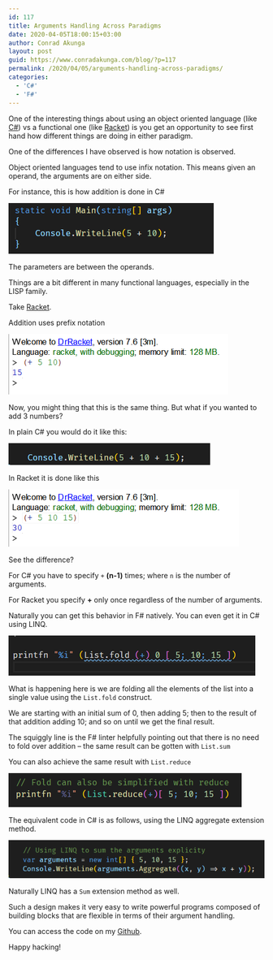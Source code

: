 ```yaml
---
id: 117
title: Arguments Handling Across Paradigms
date: 2020-04-05T18:00:15+03:00
author: Conrad Akunga
layout: post
guid: https://www.conradakunga.com/blog/?p=117
permalink: /2020/04/05/arguments-handling-across-paradigms/
categories:
  - 'C#'
  - 'F#'
---
```

One of the interesting things about using an object oriented language (like [C#](https://docs.microsoft.com/en-us/dotnet/csharp/)) vs a functional one (like [Racket](https://racket-lang.org/)) is you get an opportunity to see first hand how different things are doing in either paradigm.

One of the differences I have observed is how notation is observed.

Object oriented languages tend to use infix notation. This means given an operand, the arguments are on either side.

For instance, this is how addition is done in C#

![](images/2020/04/Infix-vs-Postfix-1.png)

The parameters are between the operands.

Things are a bit different in many functional languages, especially in the LISP family.

Take [Racket](https://racket-lang.org/).

Addition uses prefix notation

![](images/2020/04/Infix-vs-Postfix-2.png)

Now, you might thing that this is the same thing. But what if you wanted to add 3 numbers?

In plain C# you would do it like this:

![](images/2020/04/Infix-vs-Postfix-3.png)

In Racket it is done like this

![](images/2020/04/Infix-vs-Postfix-4.png)

See the difference?

For C# you have to specify `+` **(n-1)** times; where `n` is the number of arguments.

For Racket you specify **+** only once regardless of the number of arguments.

Naturally you can get this behavior in F# natively. You can even get it in C# using LINQ.

![](images/2020/04/Infix-vs-Postfix-5.png)

What is happening here is we are folding all the elements of the list into a single value using the `List.fold` construct.

We are starting with an initial sum of 0, then adding 5; then to the result of that addition adding 10; and so on until we get the final result.

The squiggly line is the F# linter helpfully pointing out that there is no need to fold over addition – the same result can be gotten with `List.sum`

You can also achieve the same result with `List.reduce`

![](images/2020/04/Reduce.png)

The equivalent code in C# is as follows, using the LINQ aggregate extension method.

![](images/2020/04/Infix-vs-Postfix-6.png)

Naturally LINQ has a `Sum` extension method as well.

Such a design makes it very easy to write powerful programs composed of building blocks that are flexible in terms of their argument handling.

You can access the code on my [Github](https://github.com/conradakunga/BlogCode/tree/master/5%20April%20Infix%20vs%20Prefix%20Notation).

Happy hacking!